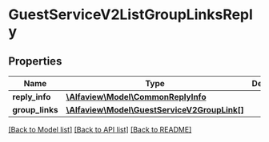# GuestServiceV2ListGroupLinksReply

## Properties
Name | Type | Description | Notes
------------ | ------------- | ------------- | -------------
**reply_info** | [**\Alfaview\Model\CommonReplyInfo**](CommonReplyInfo.md) |  | [optional] 
**group_links** | [**\Alfaview\Model\GuestServiceV2GroupLink[]**](GuestServiceV2GroupLink.md) |  | [optional] 

[[Back to Model list]](../README.md#documentation-for-models) [[Back to API list]](../README.md#documentation-for-api-endpoints) [[Back to README]](../README.md)


